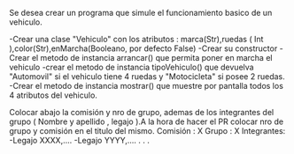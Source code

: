 Se desea crear un programa que simule el funcionamiento basico de un vehiculo.


-Crear una clase "Vehiculo" con los atributos : marca(Str),ruedas ( Int ),color(Str),enMarcha(Booleano, por defecto False)
-Crear su constructor
-Crear el metodo de instancia arrancar() que permita poner en marcha el vehiculo
-crear el metodo de instancia tipoVehiculo() que devuelva "Automovil" si el vehiculo tiene 4 ruedas y "Motocicleta" si posee 2 ruedas.
-Crear el metodo de instancia mostrar() que muestre por pantalla todos los 4 atributos del vehiculo.


Colocar abajo la comisión y nro de grupo, ademas de los integrantes del grupo ( Nombre y apellido , legajo ).A la hora de hacer el PR colocar nro de grupo y comisión en el titulo del mismo.
Comisión : X
Grupo : X
Integrantes:
-Legajo XXXX,....
-Legajo YYYY,....
.
.
.